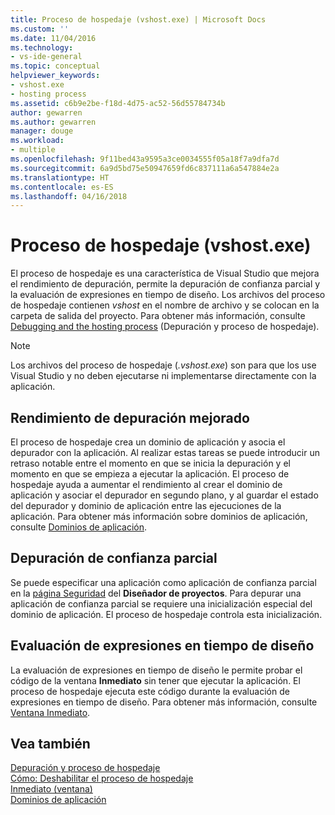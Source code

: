 ```yaml
---
title: Proceso de hospedaje (vshost.exe) | Microsoft Docs
ms.custom: ''
ms.date: 11/04/2016
ms.technology:
- vs-ide-general
ms.topic: conceptual
helpviewer_keywords:
- vshost.exe
- hosting process
ms.assetid: c6b9e2be-f18d-4d75-ac52-56d55784734b
author: gewarren
ms.author: gewarren
manager: douge
ms.workload:
- multiple
ms.openlocfilehash: 9f11bed43a9595a3ce0034555f05a18f7a9dfa7d
ms.sourcegitcommit: 6a9d5bd75e50947659fd6c837111a6a547884e2a
ms.translationtype: HT
ms.contentlocale: es-ES
ms.lasthandoff: 04/16/2018
---
```

# <a name="hosting-process-vshostexe"></a>Proceso de hospedaje (vshost.exe)
El proceso de hospedaje es una característica de Visual Studio que mejora el rendimiento de depuración, permite la depuración de confianza parcial y la evaluación de expresiones en tiempo de diseño. Los archivos del proceso de hospedaje contienen *vshost* en el nombre de archivo y se colocan en la carpeta de salida del proyecto. Para obtener más información, consulte [Debugging and the hosting process](../debugger/debugging-and-the-hosting-process.md) (Depuración y proceso de hospedaje).  
  
> [!NOTE]
>  Los archivos del proceso de hospedaje (*.vshost.exe*) son para que los use Visual Studio y no deben ejecutarse ni implementarse directamente con la aplicación.  
  
## <a name="improved-debugging-performance"></a>Rendimiento de depuración mejorado  
 El proceso de hospedaje crea un dominio de aplicación y asocia el depurador con la aplicación. Al realizar estas tareas se puede introducir un retraso notable entre el momento en que se inicia la depuración y el momento en que se empieza a ejecutar la aplicación. El proceso de hospedaje ayuda a aumentar el rendimiento al crear el dominio de aplicación y asociar el depurador en segundo plano, y al guardar el estado del depurador y dominio de aplicación entre las ejecuciones de la aplicación. Para obtener más información sobre dominios de aplicación, consulte [Dominios de aplicación](/dotnet/framework/app-domains/application-domains).  
  
## <a name="partial-trust-debugging"></a>Depuración de confianza parcial  
 Se puede especificar una aplicación como aplicación de confianza parcial en la [página Seguridad](../ide/reference/security-page-project-designer.md) del **Diseñador de proyectos**. Para depurar una aplicación de confianza parcial se requiere una inicialización especial del dominio de aplicación. El proceso de hospedaje controla esta inicialización.  
  
## <a name="design-time-expression-evaluation"></a>Evaluación de expresiones en tiempo de diseño  
 La evaluación de expresiones en tiempo de diseño le permite probar el código de la ventana **Inmediato** sin tener que ejecutar la aplicación. El proceso de hospedaje ejecuta este código durante la evaluación de expresiones en tiempo de diseño. Para obtener más información, consulte [Ventana Inmediato](../ide/reference/immediate-window.md).  
  
## <a name="see-also"></a>Vea también  
 [Depuración y proceso de hospedaje](../debugger/debugging-and-the-hosting-process.md)   
 [Cómo: Deshabilitar el proceso de hospedaje](../ide/how-to-disable-the-hosting-process.md)   
 [Inmediato (ventana)](../ide/reference/immediate-window.md)   
 [Dominios de aplicación](/dotnet/framework/app-domains/application-domains)